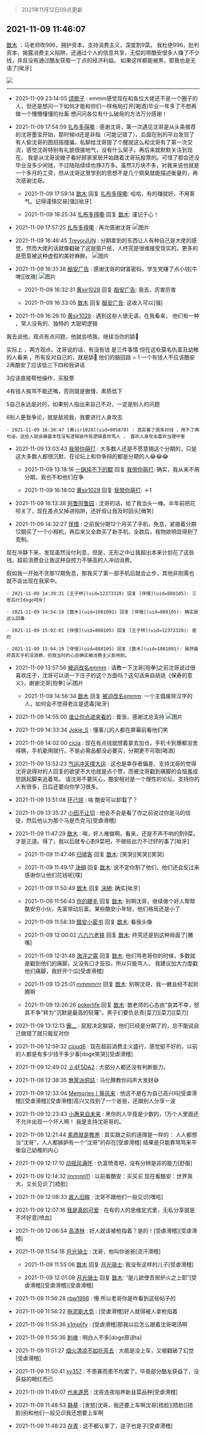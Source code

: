 > 2021年11月12日09点更新
<link rel="stylesheet" href="https://cdn.jsdelivr.net/gh/taotie6/sampleJSON@main/css/photo_show.css">
<meta name="referrer" content="no-referrer" />


 ## 2021-11-09 11:46:07 

 [㪚木](https://www.coolapk.com/feed/31334641?shareKey=ZTQxZDY2ZjI5ZTI5NjE4OWYyZDU~) ：马老师吹996，拥护资本，支持消费主义，深度割9菜。
我杜绝996，批判资本，揭露消费主义陷阱，还通过个人的信息共享，无偿的带酷安很多人赚了不少钱，并且没有通过酷友获取一丁点的经济利益。
如果这样都能被黑，那我也是无语了[呲牙] 

<div class="album">
<img class="img-item" src="https://image.coolapk.com/feed/2020/0606/14/1081091_39c516f3_5623_1393@320x180.gif" />
</div>

 ------- 

- 2021-11-09 23:14:05 [颂歌子](uid=972830) : emmm感觉现在和各位大佬还不是一个圈子的人，但还是想问一下如何才能和你们一样格局打开[喝酒]毕业一年多了不想再做一个懵懵懂懂的社畜 想问问各位有什么破局的方法万分感谢！ 

- 2021-11-09 17:54:59 [扎布多得嘞](uid=1778156) : 感谢沈哥，第一次遇见沈哥是从头条推荐的沈哥墨宝开始，那时候id还是非指（可能记错了）。后面在别的平台发现了有人偷沈哥的图招摇撞骗，私聊给沈哥提了个醒就这么和沈哥有了第一次交流，感觉沈哥特别有礼貌很接地气，没有什么架子。再后来就默默关注到现在。<!--break-->
我是从沈哥说嫂子看好顾家家居开始跟着沈哥玩股票的。可惜了那会还没毕业没多少闲钱，不过陆陆续续也挣3万多。虽然3万块不多，对我来说也就是一个多月的工资，但从沈哥这里学到的思想不是几个铜臭就能描述衡量的，再次感谢沈哥。 

    - 2021-11-09 17:59:14 [㪚木](uid=1081091) 回复 [扎布多得嘞](uid=1778156): 哈哈，有的赚就好，不用客气。记得谨慎交易[强][呲牙] 

    - 2021-11-09 18:25:34 [扎布多得嘞](uid=1778156) 回复 [㪚木](uid=1081091): 谨记于心！ 

- 2021-11-09 17:57:25 [扎布多得嘞](uid=1778156) : 再次感谢沈哥 ![图片](https://image.coolapk.com/feed/2021/1109/17/1778156_02d101c5_1844_9679@1440x3168.jpeg)

- 2021-11-09 16:46:45 [TrevorJUN](uid=963223) : 分期拿到的东西让人有种自己是大佬的感觉，然而大佬的话就像戳破了这层窗户纸，人终究是很难接受现实的，更多的是愿意被这种虚假的美好麻醉。 ![图片](https://image.coolapk.com/feed/2021/1109/16/963223_7604_6588@828x828.jpg)

- 2021-11-09 16:31:38 [醅安广告](uid=672090) : 感谢沈哥的财富密码，学生党赚了点小钱[牛啤][玫瑰] ![图片](https://image.coolapk.com/feed/2021/1109/16/672090_b2dc1f73_6697_4019@1080x2400.jpeg)

    - 2021-11-09 16:32:31 [黄sir1028](uid=905870) 回复 [醅安广告](uid=672090): 我去，厉害厉害 

    - 2021-11-09 16:33:05 [㪚木](uid=1081091) 回复 [醅安广告](uid=672090): 这收入可以[强] 

- 2021-11-09 16:29:10 [黄sir1028](uid=905870) : 遇到这些人很无语，在我看来，
他们有一种 ，常人没有的、独特的 大聪明逻辑

我去说他，观点有点问题，他就会喷我，继续当你的舔🐶

实际上 ，两方观点、沈哥说的话、有没有钱
是三件事情
但在这些莫名仇富且幼稚的人看来 ，所有反对自己的，就是舔🐶<!--break-->
他们的脑回路   = 1 一个有钱人不应该酷安
2再酷安了应该低三下四和我讲话

3应该直接帮他操作，买股票

4有钱人挨骂不能还嘴，否则就是傲慢，素质低下

5自己永远是对的，如果别人指出来自己不对，一定是别人的问题

6别人更我争论，就是敌视我，我要进行人身攻击 

    - 2021-11-09 16:30:47 [黄sir1028](uid=905870) : 其实看了很多对线 ，用不了两句话，这些人就会暴露本性没有逻辑装作有逻辑喜欢骂人 ， 喜欢人身攻击喜欢当理中客 

- 2021-11-09 13:03:43 [我带你萌打](uid=2528841) : 大多数人还是不愿意搞这个分期的，只是这大多数人都很沉默，在论坛上和你争辩的都是分期的人😂😂😂 

    - 2021-11-09 13:18:16 [一锅炖不下的鲲](uid=1582664) 回复 [我带你萌打](uid=2528841): 确实，我从来不用分期，我也不和他们在争 

    - 2021-11-09 16:18:02 [黄sir1028](uid=905870) 回复 [我带你萌打](uid=2528841): ＋1 

- 2021-11-09 16:13:38 [阿鲁阿鲁园](uid=8744023) : 沈哥的话，给了我当头一棒。半年前把花呗关了，现在差点又掉进陷阱，还好叔让我及时回头[微笑] 

- 2021-11-09 14:32:27 [佯慢](uid=888105) : 之前我分期12个月买了手机，免息，紧接着分期12期买了一个小相机，再后来又全款买了新手机，全款后，我物欲明显得到了克制。

现在冷静下来，发现虽然没付利息，但是，无形之中让我超出本来计划花了这些钱。超前消费会让我这种自控力不够高的人冲动消费。

假如我一开始不贪那12期免息<!--break-->，那我买了第一部手机后就会止步，其他非刚需也就不会出现在我家中。 

    - 2021-11-09 14:39:31 [王子林](uid=12373328) 回复 [佯慢](uid=888105): 三思后行[doge呵斥] 

    - 2021-11-09 14:54:18 [㪚木](uid=1081091) 回复 [佯慢](uid=888105): 确实是这么回事 

    - 2021-11-09 15:02:01 [佯慢](uid=888105) 回复 [王子林](uid=12373328): 是的 

    - 2021-11-09 15:04:19 [佯慢](uid=888105) 回复 [㪚木](uid=1081091): 虽然最终其实手机没浪费，但我当时的心态确实被消费主义影响到。 

- 2021-11-09 13:57:56 [被迫改名emmm](uid=3302275) : 请教一下沈哥[抱拳]之前沈哥说过很喜欢庄子，沈哥可以讲一下庄子的这个方面吗？这句话来自胡适《保寿的意义》，谢谢沈哥[抱拳] ![图片](https://image.coolapk.com/feed/2021/1109/13/3302275_895ecdcf_7475_3952@640x192.png)

    - 2021-11-09 14:56:34 [㪚木](uid=1081091) 回复 [被迫改名emmm](uid=3302275): 一个主倡废除汉字的人，如何会不觉得老庄是遗毒[呲牙] 

- 2021-11-09 14:55:00 [谁让你点进来看的](uid=1348471) : 普涨，感谢沈总支持 ![图片](https://image.coolapk.com/feed/2021/1109/14/1348471_894dfb3a_0899_8815@1080x2400.jpeg)

- 2021-11-09 14:33:34 [Jokie_S](uid=1046266) : 懂事儿的人都在屏幕前看他们笑 

- 2021-11-09 14:02:00 [cicia](uid=6177749) : 现在有点钱就想着拿去加仓，手机卡到爆都没舍得换，手机能用就行，不是必需品都没必要买，分期更不可取[喝酒] 

- 2021-11-09 13:52:23 [气运冲天撞大运](uid=3158661) : 这也是幸存者偏差，支持沈哥的觉得沈哥说得对的人回复的欲望不大也就是点个赞，而被沈哥戳到痛脚的会恼羞成怒跳起脚来追着骂。
请沈哥不要灰心，酷安相对是一个理性的论坛，支持你的人有很多，日后还要向你学习很多。 

- 2021-11-09 13:51:08 [环己烷](uid=181632) : 啥  酷安可以卸载了？ 

- 2021-11-09 13:35:27 [小田不让切](uid=2501051) : 他会不会是看了你之前说过你是马的信徒，然后他认为那个马是杰克马[受虐滑稽] 

- 2021-11-09 11:47:29 [㪚木](uid=1081091) : 唉，好人难做啊。看来，还是不声不响的割9菜，才是正道。得了，我以后就专心割9菜吧，不做些出力不讨好的事了[呲牙] 

    - 2021-11-09 11:47:46 [归墟客](uid=3287587) 回复 [㪚木](uid=1081091): [笑哭][笑哭][笑哭] 

    - 2021-11-09 11:49:17 [決絕](uid=2288436) 回复 [㪚木](uid=1081091): 说不定你割了他们，他们还会反过来感谢你让他们花钱呢[噗] 

    - 2021-11-09 11:50:49 [㪚木](uid=1081091) 回复 [決絕](uid=2288436): 确实[呲牙] 

    - 2021-11-09 11:56:43 [你的睫毛](uid=903529) 回复 [㪚木](uid=1081091): 别啊沈哥，继续做个好人帮帮酷安穷小伙，先富带动后富。某些酷安小年轻，他们格局还是小了 

    - 2021-11-09 11:58:39 [醋安小密书](uid=1946508) 回复 [㪚木](uid=1081091): 看我头像 

    - 2021-11-09 12:00:02 [六六六老铁](uid=1165265) 回复 [㪚木](uid=1081091): 终究还是到这种局面了[撇嘴] 

    - 2021-11-09 12:31:48 [海洋之露](uid=1111949) 回复 [㪚木](uid=1081091): 他们骂老哥你的时候，多数就是戳到他们的痛脚，又没有口才反驳，所以只能骂人。
我建议加大力度戳他们痛脚，我好开个瓜[受虐滑稽] 

    - 2021-11-09 13:25:01 [mmmmrrr](uid=3384805) 回复 [㪚木](uid=1081091): 别啊沈哥，我一嫩韭经不起折腾啊 

    - 2021-11-09 13:26:26 [pokerlife](uid=575409) 回复 [㪚木](uid=1081091): 㪚老师的心态由“哀其不幸，怒其不争”转为“沉默是最高的轻蔑”。黑子们要负总责[菜刀][菜刀][菜刀] 

- 2021-11-09 13:12:13 [霽__](uid=2393793) : 屁股决定脑袋，他们已经是分期了的，总不能说自己做错了就只能反对你 

- 2021-11-09 12:59:32 [cloud6](uid=852635) : 现在超前消费主义盛行，感觉挺不好的，以前的人都是有多少钱干多少事[doge笑哭][受虐滑稽] 

- 2021-11-09 12:49:02 [彡4F5DA2](uid=983185) : 大部分人都还没有判断能力。 

- 2021-11-09 12:38:35 [無黨派侗誌](uid=963651) : 马化腾教你闷声大发财😅 

- 2021-11-09 12:33:04 [Memories丨等风来](uid=3067097) : 他这不是在为自己高兴吗[受虐滑稽][受虐滑稽][受虐滑稽]高兴又找到了一个爸爸，还跟别人分享一波 

- 2021-11-09 12:23:43 [小惠来自未来](uid=847097) : 黑你的人毕竟是少数的，1万个人里面还不允许出现一个坏人啊！    我是支持沈哥哥的。 

- 2021-11-09 12:21:44 [素质就是教养](uid=2192928) : 其实跟之前的道理是一样的：
人人都想当“沈哥”，人人都嫉妒有一个“沈哥”的存在[受虐滑稽]
结果是只能靠骂骂来平衡自己幼稚的内心 

- 2021-11-09 12:17:10 [动摇风满怀](uid=2908614) : 仇富愤青吧，没有分辨是非的能力[舒服] 

- 2021-11-09 12:14:32 [jinnnnn11](uid=3055378) : 以前看酷安：买买买
现在看酷安：世界真大，又长见识了[捂脸] 

- 2021-11-09 12:08:33 [故人旧眸](uid=5481001) : 沈哥不跟他们一般见识[嘿哈] 

- 2021-11-09 12:07:16 [我是真的可爱](uid=731138) : 在有的人的思维定式里，无私分享就是不坏好意[喷血] 

- 2021-11-09 12:06:54 [高清林](uid=8114305) : 好人就该被枪指着？是的！[受虐滑稽][受虐滑稽] 

- 2021-11-09 11:54:18 [月光骑士](uid=2632367) : 沈哥，他叫你爸爸[流汗滑稽] 

    - 2021-11-09 11:55:06 [㪚木](uid=1081091) 回复 [月光骑士](uid=2632367): 我没有这样的儿子[受虐滑稽] 

    - 2021-11-09 12:01:08 [月光骑士](uid=2632367) 回复 [㪚木](uid=1081091): “是儿欲使吾居炉火之上耶”[受虐滑稽][受虐滑稽][受虐滑稽] 

- 2021-11-09 11:56:28 [rbw1998](uid=602980) : 懵 所以老哥你是咋看到这些帖子的 

- 2021-11-09 11:56:22 [拖泥斯大克](uid=1426243) : [受虐滑稽]好人就得被人拿枪指着 

- 2021-11-09 11:55:36 [s1mplify](uid=1732022) : [受虐滑稽]那我以后怎么跟着沈哥喝汤啊 

- 2021-11-09 11:55:36 [刺魂](uid=1662383) : 明白人不多[doge原谅ta] 

- 2021-11-09 11:51:27 [烟火清凉不如吃茶去](uid=4279524) : 大抵是没上车，又被戳破了幻觉[受虐滑稽] 

- 2021-11-09 11:50:41 [xy357](uid=2166065) : 不患寡而患不均罢了，毕竟部分酷友获益了，没获益的眼红而已 

- 2021-11-09 11:49:07 [也未遂愿](uid=3056500) : 沈哥连夜培养新韭菜品种[受虐滑稽] 

- 2021-11-09 11:48:53 [静基](uid=1353091) : [发怒]沈哥，我还要上车啊沈哥[捂脸][捂脸][捂脸]别和他们一般见识我还想要上车啊 

- 2021-11-09 11:48:23 [存青](uid=1006954) : 这不都认爹了，逆子也是子[受虐滑稽] 

